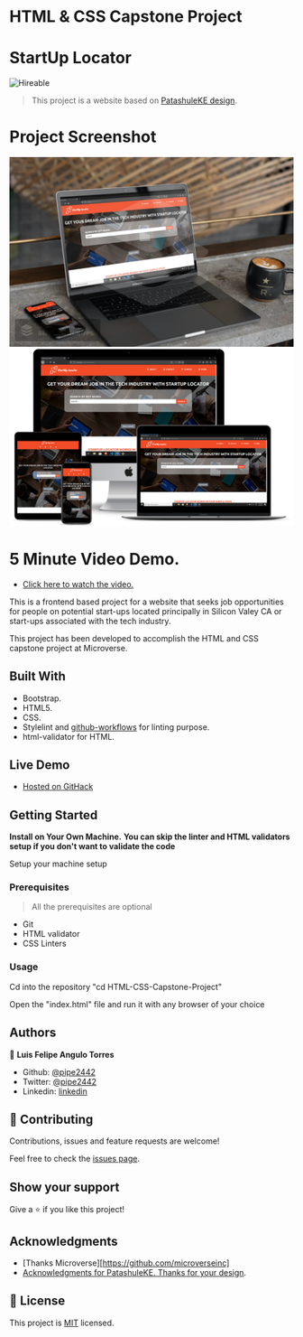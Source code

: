 # HTML & CSS Capstone Project
# StartUp Locator
![Hireable](https://cdn.rawgit.com/hiendv/hireable/master/styles/default/yes.svg)

>This project is a website based on [PatashuleKE design](https://www.behance.net/gallery/25563385/PatashuleKE).

# Project Screenshot
![screenshot](https://github.com/pipe2442/HTML-CSS-Capstone-Project/blob/github-pages/assets/images/startupmockup1.jpg?raw=true)
![screenshot](https://github.com/pipe2442/HTML-CSS-Capstone-Project/blob/github-pages/assets/images/mockup2.png?raw=true)
 
 # 5 Minute Video Demo.
 -  [Click here to watch the video.](https://youtu.be/gJqinoIPJK4)

This is a frontend based project for a website that seeks job opportunities for people on potential start-ups located principally in Silicon Valey CA or start-ups associated with the tech industry. 

This project has been developed to accomplish the HTML and CSS capstone project at Microverse.

## Built With

- Bootstrap.
- HTML5.
- CSS.
- Stylelint and [github-workflows](https://github.com/microverseinc/linters-config/tree/master/html-css) for linting purpose.     
- html-validator for HTML.

## Live Demo

-  [Hosted on GitHack](https://rawcdn.githack.com/pipe2442/HTML-CSS-Capstone-Project/066b76a08ca11bf14c72eeb57b5f8f33b6665917/index.html)

## Getting Started

**Install on Your Own Machine.**
**You can skip the linter and HTML validators setup if you don't want to validate the code**

Setup your machine setup

### Prerequisites

  > All the prerequisites are optional

- Git
- HTML validator
- CSS Linters

### Usage

Cd into the repository "cd HTML-CSS-Capstone-Project"

Open the "index.html" file and run it with any browser of your choice



## Authors

👤 **Luis Felipe Angulo Torres**

- Github: [@pipe2442](https://github.com/pipe2442)
- Twitter: [@pipe2442](https://twitter.com/pipe2442)
- Linkedin: [linkedin](https://www.linkedin.com/in/luis-felipe-angulo-torres-95098b139/)

## 🤝 Contributing

Contributions, issues and feature requests are welcome!

Feel free to check the [issues page](issues/).

## Show your support

Give a ⭐️ if you like this project!

## Acknowledgments

- [Thanks Microverse][https://github.com/microverseinc]
- [Acknowledgments for PatashuleKE. Thanks for your design](https://www.behance.net/gallery/25563385/PatashuleKE).
  
## 📝 License

This project is [MIT](LICENSE) licensed.
